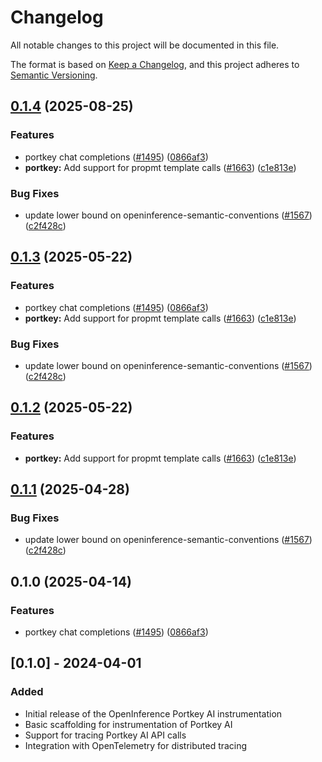# Changelog

All notable changes to this project will be documented in this file.

The format is based on [Keep a Changelog](https://keepachangelog.com/en/1.0.0/),
and this project adheres to [Semantic Versioning](https://semver.org/spec/v2.0.0.html).

## [0.1.4](https://github.com/pioneer-dev/openinference/compare/python-openinference-instrumentation-portkey-v0.1.3...python-openinference-instrumentation-portkey-v0.1.4) (2025-08-25)


### Features

* portkey chat completions ([#1495](https://github.com/pioneer-dev/openinference/issues/1495)) ([0866af3](https://github.com/pioneer-dev/openinference/commit/0866af3e9428f59c67704899da37a63cfbef453c))
* **portkey:** Add support for propmt template calls ([#1663](https://github.com/pioneer-dev/openinference/issues/1663)) ([c1e813e](https://github.com/pioneer-dev/openinference/commit/c1e813e26c62713229958c625c088ffe46ea1608))


### Bug Fixes

* update lower bound on openinference-semantic-conventions ([#1567](https://github.com/pioneer-dev/openinference/issues/1567)) ([c2f428c](https://github.com/pioneer-dev/openinference/commit/c2f428c5916c3dd62cf6670358f37111d4f7fd25))

## [0.1.3](https://github.com/Arize-ai/openinference/compare/python-openinference-instrumentation-portkey-v0.1.2...python-openinference-instrumentation-portkey-v0.1.3) (2025-05-22)


### Features

* portkey chat completions ([#1495](https://github.com/Arize-ai/openinference/issues/1495)) ([0866af3](https://github.com/Arize-ai/openinference/commit/0866af3e9428f59c67704899da37a63cfbef453c))
* **portkey:** Add support for propmt template calls ([#1663](https://github.com/Arize-ai/openinference/issues/1663)) ([c1e813e](https://github.com/Arize-ai/openinference/commit/c1e813e26c62713229958c625c088ffe46ea1608))


### Bug Fixes

* update lower bound on openinference-semantic-conventions ([#1567](https://github.com/Arize-ai/openinference/issues/1567)) ([c2f428c](https://github.com/Arize-ai/openinference/commit/c2f428c5916c3dd62cf6670358f37111d4f7fd25))

## [0.1.2](https://github.com/Arize-ai/openinference/compare/python-openinference-instrumentation-portkey-v0.1.1...python-openinference-instrumentation-portkey-v0.1.2) (2025-05-22)


### Features

* **portkey:** Add support for propmt template calls ([#1663](https://github.com/Arize-ai/openinference/issues/1663)) ([c1e813e](https://github.com/Arize-ai/openinference/commit/c1e813e26c62713229958c625c088ffe46ea1608))

## [0.1.1](https://github.com/Arize-ai/openinference/compare/python-openinference-instrumentation-portkey-v0.1.0...python-openinference-instrumentation-portkey-v0.1.1) (2025-04-28)


### Bug Fixes

* update lower bound on openinference-semantic-conventions ([#1567](https://github.com/Arize-ai/openinference/issues/1567)) ([c2f428c](https://github.com/Arize-ai/openinference/commit/c2f428c5916c3dd62cf6670358f37111d4f7fd25))

## 0.1.0 (2025-04-14)


### Features

* portkey chat completions ([#1495](https://github.com/Arize-ai/openinference/issues/1495)) ([0866af3](https://github.com/Arize-ai/openinference/commit/0866af3e9428f59c67704899da37a63cfbef453c))

## [0.1.0] - 2024-04-01

### Added

- Initial release of the OpenInference Portkey AI instrumentation
- Basic scaffolding for instrumentation of Portkey AI
- Support for tracing Portkey AI API calls
- Integration with OpenTelemetry for distributed tracing

